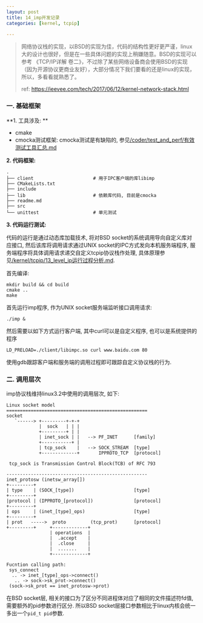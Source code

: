 ```yaml
---
layout: post
title: 14_imp开发记录
categories: [kernel, tcpip]

---
```


> 网络协议栈的实现，以BSD的实现为佳，代码的结构性更好更严谨，linux大的设计也很好，但是在一些具体问题的实现上稍嫌随意。BSD的实现可以参考 《TCP/IP详解 卷二》，不过除了某些网络设备商会使用BSD的实现（因为开源协议更商业友好），大部分情况下我们要看的还是linux的实现，所以，多看看就熟悉了。
>
> ref: https://ieevee.com/tech/2017/06/12/kernel-network-stack.html



### 一. 基础框架

**1. 工具涉及: **

* cmake
* cmocka测试框架: cmocka测试是有缺陷的, 参见[/coder/test_and_perf/有效测试工具汇总.md]()

**2. 代码框架:**

```shell
.
├── client						# 用于IPC客户端的库libimp
├── CMakeLists.txt				
├── include
├── lib							# 依赖库代码, 目前是cmocka
├── readme.md
├── src
└── unittest					# 单元测试
```

**3. 代码运行测试:**

代码的运行是通过动态库加载技术, 将对BSD socket的系统调用导向自定义库对应接口, 然后该库将调用请求通过UNIX socket的IPC方式发向本机服务端程序, 服务端程序将具体调用请求递交自定义tcpip协议栈作处理, 具体原理参见[/kernel/tcpip/13_level_ip运行过程分析.md](). 

首先编译:

```shel
mkdir build && cd build
cmake ..
make
```

首先运行imp程序, 作为UNIX socket服务端监听接口调用请求:

```
./imp &
```

然后需要以如下方式运行客户端, 其中curl可以是自定义程序, 也可以是系统提供的程序

```shell
LD_PRELOAD=./client/libimpc.so curl www.baidu.com 80
```

使用gdb跟踪客户端和服务端的调用过程即可跟踪自定义协议栈的行为.



### 二. 调用层次

imp协议栈维持linux3.2中使用的调用层次, 如下:

```
Linux socket model
====================================================
socket
   `------> +---------+-+-+
            |  sock   | | |
            +---------+ | |
            | inet_sock | |   --> PF_INET      [family]
            +-----------+ |
            | tcp_sock    |   --> SOCK_STREAM  [type]
            +-------------+       IPPROTO_TCP  [protocol]

 tcp_sock is Transmission Control Block(TCB) of RFC 793

----------------------------------------------------
inet_protosw (inetsw_array[])
+---------+
| type    | (SOCK_[type])                      [type]
+---------+
|protocol | (IPPROTO_[protocol])               [protocol]
+---------+
| ops     | (inet_[type]_ops)                  [type]
+---------+
| prot   ----->  proto         (tcp_prot)      [protocol]
+---------+     +-------------+
                | operations  |
                |  .accept    |
                |  .close     |
                |  .......    |
                +-------------+

Fucntion calling path:
 sys_connect
  .. -> inet_[type]_ops->connect()
   .. -> sock->sk_prot->connect()
 (sock->sk_prot == inet_protosw->prot)

```

在BSD socket层, 相关的接口为了区分不同进程体对应了相同的文件描述符fd值, 需要额外的pid参数进行区分. 所以BSD socket层接口参数相比于linux内核会统一多出一个`pid_t pid`参数.

